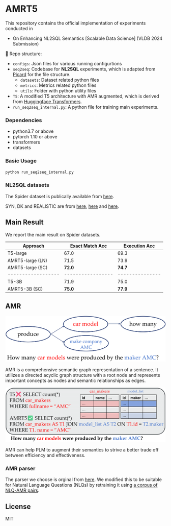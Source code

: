 # AMRT5

This repository contains the official implementation of experiments conducted in
- On Enhancing NL2SQL Semantics \[Scalable Data Science\] (VLDB 2024 Submission)

🌲 Repo structure:
- `configs`: Json files for various running configurtions
- `seq2seq`: Codebase for **NL2SQL** experiments, which is adapted from [Picard](https://github.com/ServiceNow/picard) for the file structure.
  - `datasets`: Dataset related python files
  - `metrics`: Metrics related python files
  - `utils`: Folder with python utility files
- `T5`: A modified T5 architecture with AMR augmented, which is derived from [Huggingface Transformers](https://github.com/huggingface/transformers).
- `run_seq2seq_internal.py`: A python file for training main experiments.

### Dependencies
 - python3.7 or above
 - pytorch 1.10 or above
 - transformers
 - datasets

### Basic Usage

```bash
python run_seq2seq_internal.py
```

### NL2SQL datasets
The Spider dataset is publically available from [here](https://drive.usercontent.google.com/download?id=1iRDVHLr4mX2wQKSgA9J8Pire73Jahh0m&export=download&authuser=0).

SYN, DK and REALISTIC are from [here](https://github.com/ygan/Spider-Syn), [here](https://github.com/ygan/Spider-DK) and [here](https://zenodo.org/records/5205322).

## Main Result
We report the main result on Spider datasets.

| Approach         | Exact Match Acc | Execution Acc |
|------------------|-----------------|---------------|
| T5-large         | 67.0            | 69.3          |
| AMRT5-large (LN) | 71.5            | 73.9          |
| AMRT5-large (SC) | **72.0**            | **74.7**          |
|------------------|-----------------|---------------|
| T5-3B | 71.9            | 75.0          |
| AMRT5-3B (SC) | **75.0**            | **77.9**          |

## AMR

<img src="AMR.png"> 

AMR is a comprehensive semantic graph representation of a sentence. It utilizes a directed acyclic graph structure with a root node and represents important concepts as nodes and semantic relationships as edges.

<img src="casestudy.png"> 

AMR can help PLM to augment their semantics to strive a better trade off between efficiency and effectiveness.

### AMR parser

The parser we choose is orginal from [here](https://github.com/goodbai-nlp/AMRBART). We modified this to be suitable for Natural Language Questions (NLQs) by retraining it using [a corpus of NLQ-AMR pairs](https://github.com/IBM/AMR-annotations).

## License

MIT
